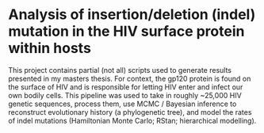 # Analysis of insertion/deletion (indel) mutation in the HIV surface protein within hosts

This project contains partial (not all) scripts used to generate results presented in my masters thesis.
For context, the gp120 protein is found on the surface of HIV and is responsible for letting HIV enter and infect our own bodily cells.
This pipeline was used to take in roughly ~25,000 HIV genetic sequences, process them, use MCMC / Bayesian inference to reconstruct evolutionary history (a phylogenetic tree), and model the rates of indel mutations (Hamiltonian Monte Carlo; RStan; hierarchical modelling).




